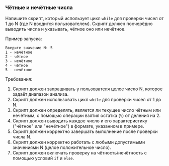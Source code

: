 
### Чётные и нечётные числа

Напишите скрипт, который использует цикл `while` для проверки чисел от 1 до N (где N вводится пользователем). Скрипт должен поочерёдно выводить числа и указывать, чётное оно или нечётное.

Пример запуска:
```
Введите значение N: 5
1 - нечётное
2 - чётное
3 - нечётное
4 - чётное
5 - нечётное
```

Требования:
1. Скрипт должен запрашивать у пользователя целое число N, которое задаёт диапазон анализа. 
2. Скрипт должен использовать цикл `while` для проверки чисел от 1 до N. 
3. Скрипт должен определять, является ли текущее число чётным или нечётным, с помощью операции взятия остатка (`%`) от деления на 2. 
4. Скрипт должен выводить каждое число и его характеристику ("чётное" или "нечётное") в формате, указанном в примере. 
5. Скрипт должен корректно завершать выполнение после проверки числа N. 
6. Скрипт должен корректно работать с любыми допустимыми значениями N (целое положительное число). 
7. Скрипт должен включать проверку на чётность/нечётность с помощью условий `if` и `else`.